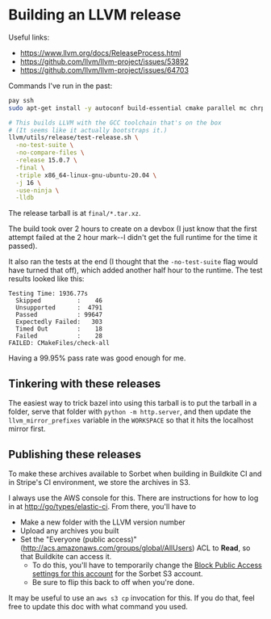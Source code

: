 # Building an LLVM release

Useful links:

- <https://www.llvm.org/docs/ReleaseProcess.html>
- <https://github.com/llvm/llvm-project/issues/53892>
- <https://github.com/llvm/llvm-project/issues/64703>

Commands I've run in the past:

```bash
pay ssh
sudo apt-get install -y autoconf build-essential cmake parallel mc chrpath ninja

# This builds LLVM with the GCC toolchain that's on the box
# (It seems like it actually bootstraps it.)
llvm/utils/release/test-release.sh \
  -no-test-suite \
  -no-compare-files \
  -release 15.0.7 \
  -final \
  -triple x86_64-linux-gnu-ubuntu-20.04 \
  -j 16 \
  -use-ninja \
  -lldb
```

The release tarball is at `final/*.tar.xz`.

The build took over 2 hours to create on a devbox (I just know that the first
attempt failed at the 2 hour mark--I didn't get the full runtime for the time it
passed).

It also ran the tests at the end (I thought that the `-no-test-suite` flag would
have turned that off), which added another half hour to the runtime. The test
results looked like this:

```
Testing Time: 1936.77s
  Skipped          :    46
  Unsupported      :  4791
  Passed           : 99647
  Expectedly Failed:   303
  Timed Out        :    18
  Failed           :    28
FAILED: CMakeFiles/check-all
```

Having a 99.95% pass rate was good enough for me.

## Tinkering with these releases

The easiest way to trick bazel into using this tarball is to put the tarball in
a folder, serve that folder with `python -m http.server`, and then update the
`llvm_mirror_prefixes` variable in the `WORKSPACE` so that it hits the localhost
mirror first.

## Publishing these releases

To make these archives available to Sorbet when building in Buildkite CI and in
Stripe's CI environment, we store the archives in S3.

I always use the AWS console for this. There are instructions for how to log in
at <http://go/types/elastic-ci>. From there, you'll have to

- Make a new folder with the LLVM version number
- Upload any archives you built
- Set the "Everyone (public access)"
  (http://acs.amazonaws.com/groups/global/AllUsers) ACL to **Read**, so that
  Buildkite can access it.
  - To do this, you'll have to temporarily change the [Block Public Access
    settings for this
    account](https://us-west-2.console.aws.amazon.com/s3/settings?region=us-west-2&bucketType=general)
    for the Sorbet S3 account.
  - Be sure to flip this back to off when you're done.

It may be useful to use an `aws s3 cp`
invocation for this. If you do that, feel free to update this doc with what
command you used.
